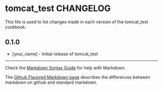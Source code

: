 tomcat_test CHANGELOG
=====================

This file is used to list changes made in each version of the tomcat_test cookbook.

0.1.0
-----
- [your_name] - Initial release of tomcat_test

- - -
Check the [Markdown Syntax Guide](http://daringfireball.net/projects/markdown/syntax) for help with Markdown.

The [Github Flavored Markdown page](http://github.github.com/github-flavored-markdown/) describes the differences between markdown on github and standard markdown.
